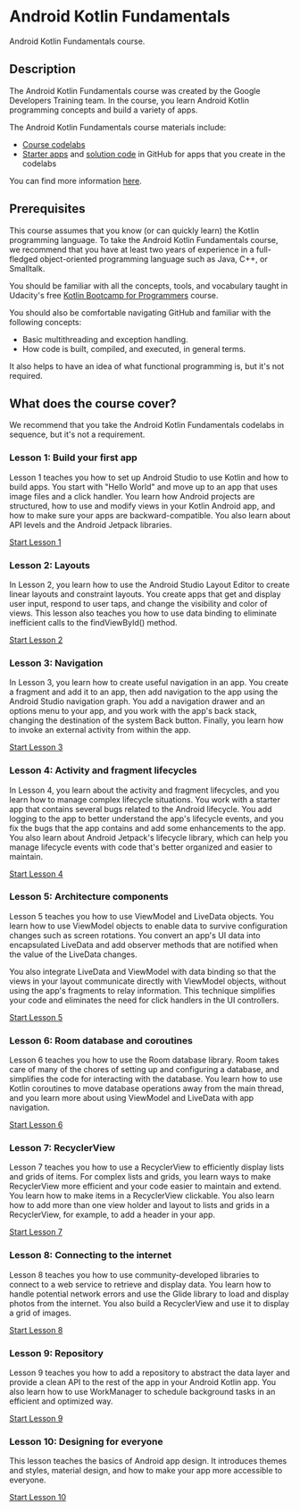 # Android Kotlin Fundamentals

Android Kotlin Fundamentals course.

## Description

The Android Kotlin Fundamentals course was created by the Google Developers Training team. In the course, you learn Android Kotlin programming concepts and build a variety of apps.

The Android Kotlin Fundamentals course materials include:

* [Course codelabs](https://developer.android.com/courses/kotlin-android-fundamentals/toc)
* [Starter apps](https://github.com/google-developer-training/android-kotlin-fundamentals-starter-apps) and [solution code](https://github.com/google-developer-training/android-kotlin-fundamentals-apps) in GitHub for apps that you create in the codelabs

You can find more information [here](https://developer.android.com/courses/kotlin-android-fundamentals/overview).

## Prerequisites

This course assumes that you know (or can quickly learn) the Kotlin programming language. To take the Android Kotlin Fundamentals course, we recommend that you have at least two years of experience in a full-fledged object-oriented programming language such as Java, C++, or Smalltalk.

You should be familiar with all the concepts, tools, and vocabulary taught in Udacity's free [Kotlin Bootcamp for Programmers](https://www.udacity.com/course/kotlin-bootcamp-for-programmers--ud9011) course.

You should also be comfortable navigating GitHub and familiar with the following concepts:

* Basic multithreading and exception handling.
* How code is built, compiled, and executed, in general terms.

It also helps to have an idea of what functional programming is, but it's not required.

## What does the course cover?

We recommend that you take the Android Kotlin Fundamentals codelabs in sequence, but it's not a requirement.

### Lesson 1: Build your first app

Lesson 1 teaches you how to set up Android Studio to use Kotlin and how to build apps. You start with "Hello World" and move up to an app that uses image files and a click handler. You learn how Android projects are structured, how to use and modify views in your Kotlin Android app, and how to make sure your apps are backward-compatible. You also learn about API levels and the Android Jetpack libraries.

[Start Lesson 1](https://codelabs.developers.google.com/codelabs/kotlin-android-training-install-studio/index.html?index=..%2F..android-kotlin-fundamentals#0)

### Lesson 2: Layouts

In Lesson 2, you learn how to use the Android Studio Layout Editor to create linear layouts and constraint layouts. You create apps that get and display user input, respond to user taps, and change the visibility and color of views. This lesson also teaches you how to use data binding to eliminate inefficient calls to the findViewById() method.

[Start Lesson 2](https://codelabs.developers.google.com/codelabs/kotlin-android-training-linear-layout/index.html?index=..%2F..android-kotlin-fundamentals#0)

### Lesson 3: Navigation

In Lesson 3, you learn how to create useful navigation in an app. You create a fragment and add it to an app, then add navigation to the app using the Android Studio navigation graph. You add a navigation drawer and an options menu to your app, and you work with the app's back stack, changing the destination of the system Back button. Finally, you learn how to invoke an external activity from within the app.

[Start Lesson 3](https://codelabs.developers.google.com/codelabs/kotlin-android-training-create-and-add-fragment/index.html?index=..%2F..android-kotlin-fundamentals#0)

### Lesson 4: Activity and fragment lifecycles

In Lesson 4, you learn about the activity and fragment lifecycles, and you learn how to manage complex lifecycle situations. You work with a starter app that contains several bugs related to the Android lifecycle. You add logging to the app to better understand the app's lifecycle events, and you fix the bugs that the app contains and add some enhancements to the app. You also learn about Android Jetpack's lifecycle library, which can help you manage lifecycle events with code that's better organized and easier to maintain.

[Start Lesson 4](https://codelabs.developers.google.com/codelabs/kotlin-android-training-lifecycles-logging/index.html?index=..%2F..android-kotlin-fundamentals#0)

### Lesson 5: Architecture components

Lesson 5 teaches you how to use ViewModel and LiveData objects. You learn how to use ViewModel objects to enable data to survive configuration changes such as screen rotations. You convert an app's UI data into encapsulated LiveData and add observer methods that are notified when the value of the LiveData changes.

You also integrate LiveData and ViewModel with data binding so that the views in your layout communicate directly with ViewModel objects, without using the app's fragments to relay information. This technique simplifies your code and eliminates the need for click handlers in the UI controllers.

[Start Lesson 5](https://codelabs.developers.google.com/codelabs/kotlin-android-training-view-model/index.html?index=..%2F..android-kotlin-fundamentals#0)

### Lesson 6: Room database and coroutines

Lesson 6 teaches you how to use the Room database library. Room takes care of many of the chores of setting up and configuring a database, and simplifies the code for interacting with the database. You learn how to use Kotlin coroutines to move database operations away from the main thread, and you learn more about using ViewModel and LiveData with app navigation.

[Start Lesson 6](https://codelabs.developers.google.com/codelabs/kotlin-android-training-room-database/index.html?index=..%2F..android-kotlin-fundamentals#0)

### Lesson 7: RecyclerView

Lesson 7 teaches you how to use a RecyclerView to efficiently display lists and grids of items. For complex lists and grids, you learn ways to make RecyclerView more efficient and your code easier to maintain and extend. You learn how to make items in a RecyclerView clickable. You also learn how to add more than one view holder and layout to lists and grids in a RecyclerView, for example, to add a header in your app.

[Start Lesson 7](https://codelabs.developers.google.com/codelabs/kotlin-android-training-recyclerview-fundamentals/index.html?index=..%2F..android-kotlin-fundamentals#0)

### Lesson 8: Connecting to the internet

Lesson 8 teaches you how to use community-developed libraries to connect to a web service to retrieve and display data. You learn how to handle potential network errors and use the Glide library to load and display photos from the internet. You also build a RecyclerView and use it to display a grid of images.

[Start Lesson 8](https://codelabs.developers.google.com/codelabs/kotlin-android-training-internet-data/index.html?index=..%2F..android-kotlin-fundamentals#0)

### Lesson 9: Repository

Lesson 9 teaches you how to add a repository to abstract the data layer and provide a clean API to the rest of the app in your Android Kotlin app. You also learn how to use WorkManager to schedule background tasks in an efficient and optimized way.

[Start Lesson 9](https://codelabs.developers.google.com/codelabs/kotlin-android-training-repository/index.html?index=..%2F..android-kotlin-fundamentals#0)

### Lesson 10: Designing for everyone

This lesson teaches the basics of Android app design. It introduces themes and styles, material design, and how to make your app more accessible to everyone.

[Start Lesson 10](https://codelabs.developers.google.com/codelabs/kotlin-android-training-styles-and-themes/index.html?index=..%2F..android-kotlin-fundamentals#0)